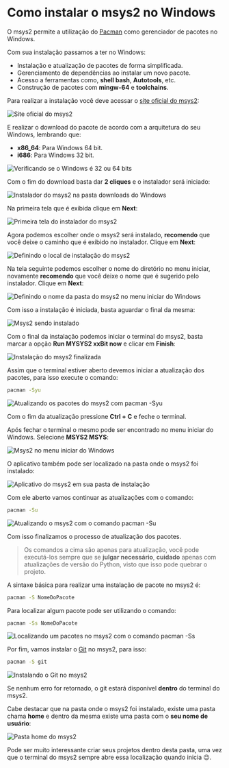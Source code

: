 # Como instalar o msys2 no Windows

O msys2 permite a utilização do [Pacman](https://wiki.archlinux.org/index.php/Pacman_(Portugu%C3%AAs)) como gerenciador de pacotes no Windows.

Com sua instalação passamos a ter no Windows:

- Instalação e atualização de pacotes de forma simplificada.
- Gerenciamento de dependências ao instalar um novo pacote.
- Acesso a ferramentas como, **shell bash**, **Autotools**, etc.
- Construção de pacotes com **mingw-64** e **toolchains**.

Para realizar a instalação você deve acessar o [site oficial do msys2](https://www.msys2.org/):

![Site oficial do msys2](./imgs/msys2/msys2-site.png)

E realizar o download do pacote de acordo com a arquitetura do seu Windows, lembrando que:

- **x86_64**: Para Windows 64 bit.
- **i686**: Para Windows 32 bit.

![Verificando se o Windows é 32 ou 64 bits](./imgs/msys2/windows-architecture.png)

Com o fim do download basta dar **2 cliques** e o instalador será iniciado:

![Instalador do msys2 na pasta downloads do Windows](./imgs/msys2/msys2-download-folder.png)

Na primeira tela que é exibida clique em **Next**:

![Primeira tela do instalador do msys2](./imgs/msys2/msys2-install-00.png)

Agora podemos escolher onde o msys2 será instalado, **recomendo** que você deixe o caminho que é exibido no instalador. Clique em **Next**:

![Definindo o local de instalação do msys2](./imgs/msys2/msys2-install-01.png)

Na tela seguinte podemos escolher o nome do diretório no menu iniciar, novamente **recomendo** que você deixe o nome que é sugerido pelo instalador. Clique em **Next**:

![Definindo o nome da pasta do msys2 no menu iniciar do Windows](./imgs/msys2/msys2-install-02.png)

Com isso a instalação é iniciada, basta aguardar o final da mesma:

![Msys2 sendo instalado](./imgs/msys2/msys2-install-03.png)

Com o final da instalação podemos iniciar o terminal do msys2, basta marcar a opção **Run MYSYS2 xxBit now** e clicar em **Finish**:

![Instalação do msys2 finalizada](./imgs/msys2/msys2-install-04.png)

Assim que o terminal estiver aberto devemos iniciar a atualização dos pacotes, para isso execute o comando:

```bash
pacman -Syu
```

![Atualizando os pacotes do msys2 com pacman -Syu](./imgs/msys2/msys2-syu.png)

Com o fim da atualização pressione **Ctrl + C** e feche o terminal.

Após fechar o terminal o mesmo pode ser encontrado no menu iniciar do Windows. Selecione **MSYS2 MSYS**:

![Msys2 no menu iniciar do Windows](./imgs/msys2/msys2-start.png)

O aplicativo também pode ser localizado na pasta onde o msys2 foi instalado:

![Aplicativo do msys2 em sua pasta de instalação](./imgs/msys2/msys2-folder.png)

Com ele aberto vamos continuar as atualizações com o comando:

```bash
pacman -Su
```

![Atualizando o msys2 com o comando pacman -Su](./imgs/msys2/msys2-su.png)

Com isso finalizamos o processo de atualização dos pacotes.

> Os comandos a cima são apenas para atualização, você pode executá-los sempre que se **julgar necessário**, **cuidado** apenas com atualizações de versão do Python, visto que isso pode quebrar o projeto.

A sintaxe básica para realizar uma instalação de pacote no msys2 é:

```bash
pacman -S NomeDoPacote
```

Para localizar algum pacote pode ser utilizando o comando:

```bash
pacman -Ss NomeDoPacote
```

![Localizando um pacotes no msys2 com o comando pacman -Ss](./imgs/msys2/msys2-search-package.png)

Por fim, vamos instalar o [Git](https://git-scm.com/) no msys2, para isso:

```bash
pacman -S git
```

![Instalando o Git no msys2](./imgs/msys2/msys2-install-package.png)

Se nenhum erro for retornado, o git estará disponível **dentro** do terminal do msys2.

Cabe destacar que na pasta onde o msys2 foi instalado, existe uma pasta chama **home** e dentro da mesma existe uma pasta com o **seu nome de usuário**:

![Pasta home do msys2](./imgs/msys2/msys2-home-folder.png)

Pode ser muito interessante criar seus projetos dentro desta pasta, uma vez que o terminal do msys2 sempre abre essa localização quando inicia :wink:.